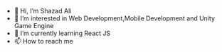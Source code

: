 - 👋 Hi, I’m Shazad Ali
- 👀 I’m interested in Web Development,Mobile Development and Unity Game Engine
- 🌱 I’m currently learning React JS
- 📫 How to reach me 

<!---
shazad2053/shazad2053 is a ✨ special ✨ repository because its `README.md` (this file) appears on your GitHub profile.
You can click the Preview link to take a look at your changes.
--->

